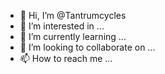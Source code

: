 - 👋 Hi, I’m @Tantrumcycles
- 👀 I’m interested in ...
- 🌱 I’m currently learning ...
- 💞️ I’m looking to collaborate on ...
- 📫 How to reach me ...

<!---
Tantrumcycles/Tantrumcycles is a ✨ special ✨ repository because its `README.md` (this file) appears on your GitHub profile.
You can click the Preview link to take a look at your changes.
--->
